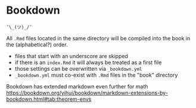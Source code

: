 # Bookdown

```
¯\_(ツ)_/¯
```

All `.Rmd` files located in the same directory will be compiled into the book in the (alphabetical?) order.

- files that start with an underscore are skipped
- if there is an `index.Rmd` it will always be treated as a first file
- those settings can be overwritten via `_bookdown.yml`
- `_bookdown.yml` must co-exist with `.Rmd` files in the "book" directory

Bookdown has extended markdown even further for math https://bookdown.org/yihui/bookdown/markdown-extensions-by-bookdown.html#tab:theorem-envs
